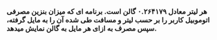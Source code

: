 ### هر لیتر معادل ۰.۲۶۴۱۷۹ گالن است. برنامه ای که میزان بنزین مصرفی اتوموبیل کاربر را بر حسب لیتر و مسافت طی شده آن را به مایل گرفته، سپس مصرف به ازای هر مایل به گالن نمایش میدهد.